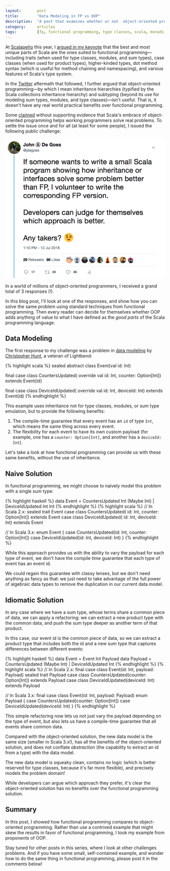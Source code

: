 ```yaml
---
layout:       post
title:        "Data Modeling in FP vs OOP"
description:  "A post that examines whether or not  object-oriented programming is better suited to data modeling than functional programming."
category:     articles
tags:         [fp, functional programming, type classes, scala, monads, effects, reactive, scalaz, fp-oop, zio, oop]
---
```


At [Scalapeño](http://scalapeno2018.com/) this year, I [argued in my keynote](https://www.youtube.com/watch?v=v8IQ-X2HkGE) that the best and most unique parts of Scala are the ones suited to functional programming&mdash;including traits (when used for type classes, modules, and sum types), case classes (when used for product types), higher-kinded types, dot method syntax (which is useful for method chaining and namespacing), and various features of Scala's type system.

In the [Twitter](http://twitter.com/jdegoes) aftermath that followed, I further argued that object-oriented programming&mdash;by which I mean inheritance hierarchies (typified by the Scala collections inheritance hierarchy) and subtyping (beyond its use for modeling sum types, modules, and type classes)&mdash;isn't useful. That is, it doesn't have any real world practical benefits over functional programming.

Some [claimed](https://twitter.com/adriaanm/status/1017054795214020609) without supporting evidence that Scala's embrace of object-oriented programming helps working programmers solve real problems. To settle the issue once and for all (at least for some people), I issued the following public challenge:

![](/images/fp-vs-oop-challenge.png)

In a world of millions of object-oriented programmers, I received a grand total of 3 responses (!).

In this blog post, I'll look at one of the responses, and show how you can solve the same problem using standard techniques from functional programming. Then every reader can decide for themselves whether OOP adds anything of value to what I have defined as the _good parts_ of the Scala programming language.

## Data Modeling

The first response to my challenge was a problem in [data modeling](https://gist.github.com/huntc/65dafc5b737d4cc1fe0492d52379c2e3) by [Christopher Hunt](https://twitter.com/huntchr), a veteran of Lightbend:

{% highlight scala %}
sealed abstract class Event(val id: Int)

final case class CountersUpdated(
  override val id: Int,
  counter: Option[Int]) extends Event(id)

final case class DeviceIdUpdated(
  override val id: Int,
  deviceId: Int) extends Event(id)
{% endhighlight %}

This example uses inheritance not for type classes, modules, or sum type emulation, but to provide the following benefits:

1. The compile-time guarantee that every event has an `id` of type `Int`, which means the same thing across every event.
2. The flexibility for each event to have its own custom payload (for example, one has a `counter: Option[Int]`, and another has a `deviceId: Int`).

Let's take a look at how functional programming can provide us with these same benefits, without the use of inheritance.

## Naive Solution

In functional programming, we might choose to naively model this problem with a single sum type:

{% highlight haskell %}
data Event
  = CountersUpdated Int (Maybe Int)
  | DeviceIdUpdated Int Int
{% endhighlight %}
{% highlight scala %}
// In Scala 2.x:
sealed trait Event
case class CountersUpdated(
  id: Int, counter: Option[Int]) extends Event
case class DeviceIdUpdated(
  id: Int, deviceId: Int) extends Event

// In Scala 3.x:
enum Event {
  case CountersUpdated(id: Int, counter: Option[Int])
  case DeviceIdUpdated(id: Int, deviceId: Int)
}
{% endhighlight %}

While this approach provides us with the ability to vary the payload for each type of event, we don't have the compile time guarantee that each type of event has an event id.

We could regain this guarantee with classy lenses, but we don't need anything as fancy as that: we just need to take advantage of the full power of algebraic data types to remove the duplication in our current data model.

## Idiomatic Solution

In any case where we have a sum type, whose terms share a common piece of data, we can apply a refactoring: we can extract a new product type with the common data, and push the sum type deeper as another term of that product.

In this case, our event id is the common piece of data, so we can extract a product type that includes both the id and a new sum type that captures differences between different events:

{% highlight haskell %}
data Event = Event Int Payload
data Payload
  = CountersUpdated (Maybe Int)
  | DeviceIdUpdated Int
{% endhighlight %}
{% highlight scala %}
// In Scala 2.x:
final case class Event(id: Int, payload: Payload)
sealed trait Payload
case class CountersUpdated(counter: Option[Int]) extends Payload
case class DeviceIdUpdated(deviceId: Int) extends Payload

// In Scala 3.x:
final case class Event(id: Int, payload: Payload)
enum Payload {
  case CountersUpdated(counter: Option[Int])
  case DeviceIdUpdated(deviceId: Int)
}
{% endhighlight %}

This simple refactoring now lets us not just vary the payload depending on the type of event, but also lets us have a compile-time guarantee that all events share common data.

Compared with the object-oriented solution, the new data model is the same size (smaller in Scala 3.x!), has all the benefits of the object-oriented solution, and does not conflate *abstraction* (the capability to extract an id from a type) with the data model.

The new data model is squeaky clean, contains no logic (which is better reserved for type classes, because it's far more flexible), and precisely models the problem domain!

While developers can argue which approach they prefer, it's clear the object-oriented solution has no benefits over the functional programming solution.

## Summary

In this post, I showed how functional programming compares to object-oriented programming. Rather than use a contrived example that might skew the results in favor of functional programming, I took my example from proponents of OOP.

Stay tuned for other posts in this series, where I look at other challenges problems. And if you have some small, self-contained example, and wonder how to do the same thing in functional programming, please post it in the comments below!

